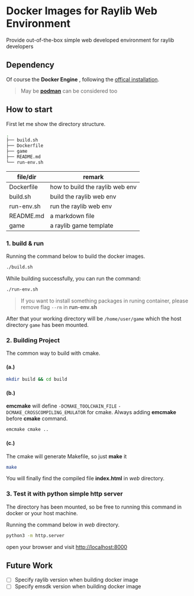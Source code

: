 # Docker Images for Raylib Web Environment

Provide out-of-the-box simple web developed environment for raylib developers

## Dependency

Of course the **Docker Engine** , following the [offical installation](https://docs.docker.com/engine/install/).

> May be [**podman**](https://podman.io/) can be considered too

## How to start

First let me show the directory structure.

```sh
.
├── build.sh
├── Dockerfile
├── game
├── README.md
└── run-env.sh
```

| file/dir | remark |
| --- | --- |
| Dockerfile | how to build the raylib web env |
| build.sh | build the raylib web env |
| run-env.sh | run the raylib web env |
| README.md | a markdown file |
| game | a raylib game template |


### 1. build & run

Running the command below to build the docker images.

```sh
./build.sh
```

While building successfully, you can run the command:

```sh
./run-env.sh
```

> If you want to install something packages in runing container, please remove flag `--rm` in **run-env.sh**

After that your working directory will be `/home/user/game` which the host directory `game` has been mounted.

### 2. Building Project

The common way to build with cmake.

#### (a.)

```sh
mkdir build && cd build
```

#### (b.)

**emcmake** will define `-DCMAKE_TOOLCHAIN_FILE` `-DCMAKE_CROSSCOMPILING_EMULATOR` for cmake. Always adding **emcmake** before **cmake** command.

```sh
emcmake cmake ..
```

#### (c.)

The cmake will generate Makefile, so just **make** it
```sh
make
```

You will finally find the compiled file **index.html** in *web* directory.

### 3. Test it with python simple http server

The directory has been mounted, so be free to running this command in docker or your host machine.

Running the command below in *web* directory.

```sh
python3 -m http.server
```

open your browser and visit [http://localhost:8000](http://localhost:8000)

## Future Work

- [ ] Specify raylib version when building docker image
- [ ] Specify emsdk version when building docker image